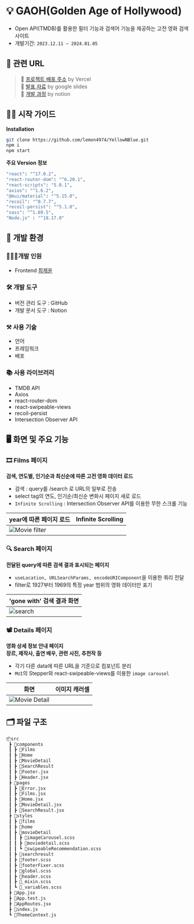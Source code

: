# 💡 GAOH(Golden Age of Hollywood)

- Open API(TMDB)를 활용한 필터 기능과 검색어 기능을 제공하는 고전 영화 검색 사이트
- 개발기간: `2023.12.11 ~ 2024.01.05`



## 🔗 관련 URL

> 🚀 [프로젝트 배포 주소](https://yellow-n-blue-new.vercel.app/) by Vercel  
> 📰 [발표 자료](https://docs.google.com/presentation/d/1PpYLDlya7PLAvalIxgVi-B6isoFG7t9QLDxOZCdK6no/edit#slide=id.ga073618e60_0_16) by google slides  
> 📖 [개발 과정](https://sunrise-coal-31d.notion.site/yellow-blue-c8d5aa6bdb2841d6afce2a11332504ee?pvs=4) by notion



## 👋🏻 시작 가이드

**Installation**

```bash
git clone https://github.com/lemon4974/YellowNBlue.git   
npm i    
npm start   
```

**주요 Version 정보**
```bash
"react": "^17.0.2",
"react-router-dom": "^6.20.1",
"react-scripts": "5.0.1",
"axios": "^1.6.2",
"@mui/material": "^5.15.0",
"recoil": "^0.7.7",
"recoil-persist": "^5.1.0",
"sass": "^1.69.5",
"Node.js" : "^18.17.0"
```


## 👾 개발 환경

### 👩🏻‍💻개발 인원

- Frontend [최제윤](https://github.com/lemon4974)

### 🛠 개발 도구

 - 버전 관리 도구 : GitHub
 - 개발 문서 도구 : Notion

### ⚒ 사용 기술

- 언어
- 프레임워크
- 배포

### 📚 사용 라이브러리

- TMDB API
- Axios  
- react-router-dom  
- react-swipeable-views  
- recoil-persist
- Intersection Observer API


## 🖥 화면 및 주요 기능

### 🎞 **Films** 페이지

**검색, 연도별, 인기순과 최신순에 따른 고전 영화 데이터 로드**

- 검색 : query를 /search 로 URL의 일부로 전송
- select tag의 연도, 인기순/최신순 변화시 페이지 새로 로드
- `Infinite Scrolling` : Intersection Observer API를 이용한 무한 스크롤 기능

| year에 따른 페이지 로드 | Infinite Scrolling |
| ----------------------- | ------------------ |
|    ![Movie filter](https://github.com/lemon4974/GAOH/assets/139740955/43737f46-3c2c-45a2-8e8c-ccd98e6a15d1)        |                    |

### 🔍 **Search** 페이지

**전달된 query에 따른 검색 결과 표시되는 페이지**

- `useLocation, URLSearchParams, encodeURIComponent`을 이용한 쿼리 전달
- filter로 1927부터 1969의 특정 year 범위의 영화 데이터만 표기

| 'gone with' 검색 결과 화면 |
| ----------------------- |
|           ![search](https://github.com/lemon4974/GAOH/assets/139740955/7b544886-50b4-4e09-8bcc-324ee5005f54)              |

### 📽 **Details** 페이지

**영화 상세 정보 안내 페이지**  
**장르, 제작사, 출연 배우, 관련 사진, 추천작 등**

- 각기 다른 data에 따른 URL을 기준으로 컴포넌트 분리
- `MUI`의 Stepper와 react-swipeable-views를 이용한 `image carousel`

| 화면 | 이미지 캐러셀 |
| ---- | ------------- |
|  ![Movie Detail](https://github.com/lemon4974/GAOH/assets/139740955/239a808c-61dc-484c-a3c1-ada98bb364fb)    |               |


## 🗂 파일 구조

```bash
📦src
 ┣ 📂components
 ┃ ┣ 📂Films
 ┃ ┣ 📂Home
 ┃ ┣ 📂MovieDetail
 ┃ ┣ 📂SearchResult
 ┃ ┣ 📜Footer.jsx
 ┃ ┣ 📜Header.jsx
 ┣ 📂pages
 ┃ ┣ 📜Error.jsx
 ┃ ┣ 📜Films.jsx
 ┃ ┣ 📜Home.jsx
 ┃ ┣ 📜MovieDetail.jsx
 ┃ ┣ 📜SearchResult.jsx
 ┣ 📂styles
 ┃ ┣ 📂films
 ┃ ┣ 📂home
 ┃ ┣ 📂movieDetail
 ┃ ┃ ┣ 📜imageCarousel.scss
 ┃ ┃ ┣ 📜moviedetail.scss
 ┃ ┃ ┗ 📜swipeableRecommendation.scss
 ┃ ┣ 📂searchresult
 ┃ ┣ 📜footer.scss
 ┃ ┣ 📜footerFixer.scss
 ┃ ┣ 📜global.scss
 ┃ ┣ 📜header.scss
 ┃ ┣ 📜_mixin.scss
 ┃ ┗ 📜_variables.scss
 ┣ 📜App.jsx
 ┣ 📜App.test.js
 ┣ 📜AppRoutes.jsx
 ┣ 📜index.js
 ┗ 📜ThemeContext.js
```
